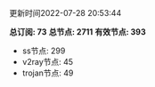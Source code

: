 更新时间2022-07-28 20:53:44

**总订阅: 73**
**总节点: 2711**
**有效节点: 393**
- ss节点: 299
- v2ray节点: 45
- trojan节点: 49
